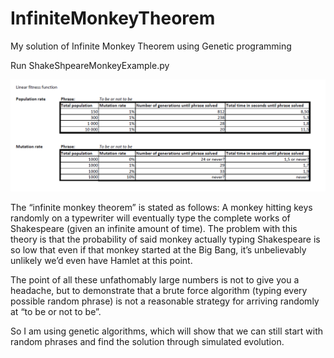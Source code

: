 # InfiniteMonkeyTheorem
My solution of Infinite Monkey Theorem using Genetic programming

Run ShakeShpeareMonkeyExample.py

![Statistika](https://github.com/DavidHerel/InfiniteMonkeyTheorem/blob/master/stats/Statistics.PNG)

The “infinite monkey theorem” is stated as follows: A monkey hitting keys randomly on a typewriter will eventually type the complete works of Shakespeare (given an infinite amount of time). The problem with this theory is that the probability of said monkey actually typing Shakespeare is so low that even if that monkey started at the Big Bang, it’s unbelievably unlikely we’d even have Hamlet at this point.

The point of all these unfathomably large numbers is not to give you a headache, but to demonstrate that a brute force algorithm (typing every possible random phrase) is not a reasonable strategy for arriving randomly at “to be or not to be”. 

So I am using genetic algorithms, which will show that we can still start with random phrases and find the solution through simulated evolution.

